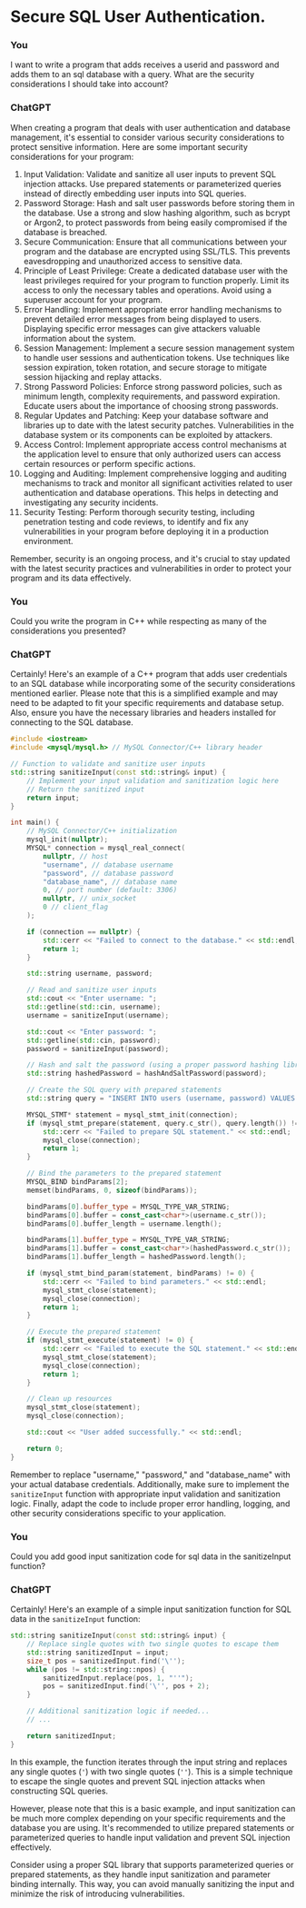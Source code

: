 # Secure SQL User Authentication.

### You
I want to write a program that adds receives a userid and password and adds them to an sql database with a query. What are the security considerations I should take into account?

### ChatGPT
When creating a program that deals with user authentication and database management, it's essential to consider various security considerations to protect sensitive information. Here are some important security considerations for your program:

1. Input Validation: Validate and sanitize all user inputs to prevent SQL injection attacks. Use prepared statements or parameterized queries instead of directly embedding user inputs into SQL queries.
2. Password Storage: Hash and salt user passwords before storing them in the database. Use a strong and slow hashing algorithm, such as bcrypt or Argon2, to protect passwords from being easily compromised if the database is breached.
3. Secure Communication: Ensure that all communications between your program and the database are encrypted using SSL/TLS. This prevents eavesdropping and unauthorized access to sensitive data.
4. Principle of Least Privilege: Create a dedicated database user with the least privileges required for your program to function properly. Limit its access to only the necessary tables and operations. Avoid using a superuser account for your program.
5. Error Handling: Implement appropriate error handling mechanisms to prevent detailed error messages from being displayed to users. Displaying specific error messages can give attackers valuable information about the system.
6. Session Management: Implement a secure session management system to handle user sessions and authentication tokens. Use techniques like session expiration, token rotation, and secure storage to mitigate session hijacking and replay attacks.
7. Strong Password Policies: Enforce strong password policies, such as minimum length, complexity requirements, and password expiration. Educate users about the importance of choosing strong passwords.
8. Regular Updates and Patching: Keep your database software and libraries up to date with the latest security patches. Vulnerabilities in the database system or its components can be exploited by attackers.
9. Access Control: Implement appropriate access control mechanisms at the application level to ensure that only authorized users can access certain resources or perform specific actions.
10. Logging and Auditing: Implement comprehensive logging and auditing mechanisms to track and monitor all significant activities related to user authentication and database operations. This helps in detecting and investigating any security incidents.
11. Security Testing: Perform thorough security testing, including penetration testing and code reviews, to identify and fix any vulnerabilities in your program before deploying it in a production environment.

Remember, security is an ongoing process, and it's crucial to stay updated with the latest security practices and vulnerabilities in order to protect your program and its data effectively.

### You
Could you write the program in C++ while respecting as many of the considerations you presented?

### ChatGPT
Certainly! Here's an example of a C++ program that adds user credentials to an SQL database while incorporating some of the security considerations mentioned earlier. Please note that this is a simplified example and may need to be adapted to fit your specific requirements and database setup. Also, ensure you have the necessary libraries and headers installed for connecting to the SQL database.

```cpp
#include <iostream>
#include <mysql/mysql.h> // MySQL Connector/C++ library header

// Function to validate and sanitize user inputs
std::string sanitizeInput(const std::string& input) {
    // Implement your input validation and sanitization logic here
    // Return the sanitized input
    return input;
}

int main() {
    // MySQL Connector/C++ initialization
    mysql_init(nullptr);
    MYSQL* connection = mysql_real_connect(
        nullptr, // host
        "username", // database username
        "password", // database password
        "database_name", // database name
        0, // port number (default: 3306)
        nullptr, // unix_socket
        0 // client_flag
    );

    if (connection == nullptr) {
        std::cerr << "Failed to connect to the database." << std::endl;
        return 1;
    }

    std::string username, password;

    // Read and sanitize user inputs
    std::cout << "Enter username: ";
    std::getline(std::cin, username);
    username = sanitizeInput(username);

    std::cout << "Enter password: ";
    std::getline(std::cin, password);
    password = sanitizeInput(password);

    // Hash and salt the password (using a proper password hashing library)
    std::string hashedPassword = hashAndSaltPassword(password);

    // Create the SQL query with prepared statements
    std::string query = "INSERT INTO users (username, password) VALUES (?, ?)";

    MYSQL_STMT* statement = mysql_stmt_init(connection);
    if (mysql_stmt_prepare(statement, query.c_str(), query.length()) != 0) {
        std::cerr << "Failed to prepare SQL statement." << std::endl;
        mysql_close(connection);
        return 1;
    }

    // Bind the parameters to the prepared statement
    MYSQL_BIND bindParams[2];
    memset(bindParams, 0, sizeof(bindParams));

    bindParams[0].buffer_type = MYSQL_TYPE_VAR_STRING;
    bindParams[0].buffer = const_cast<char*>(username.c_str());
    bindParams[0].buffer_length = username.length();

    bindParams[1].buffer_type = MYSQL_TYPE_VAR_STRING;
    bindParams[1].buffer = const_cast<char*>(hashedPassword.c_str());
    bindParams[1].buffer_length = hashedPassword.length();

    if (mysql_stmt_bind_param(statement, bindParams) != 0) {
        std::cerr << "Failed to bind parameters." << std::endl;
        mysql_stmt_close(statement);
        mysql_close(connection);
        return 1;
    }

    // Execute the prepared statement
    if (mysql_stmt_execute(statement) != 0) {
        std::cerr << "Failed to execute the SQL statement." << std::endl;
        mysql_stmt_close(statement);
        mysql_close(connection);
        return 1;
    }

    // Clean up resources
    mysql_stmt_close(statement);
    mysql_close(connection);

    std::cout << "User added successfully." << std::endl;

    return 0;
}

```

Remember to replace "username," "password," and "database_name" with your actual database credentials. Additionally, make sure to implement the `sanitizeInput` function with appropriate input validation and sanitization logic. Finally, adapt the code to include proper error handling, logging, and other security considerations specific to your application.

### You
Could you add good input sanitization code for sql data in the sanitizeInput function?

### ChatGPT
Certainly! Here's an example of a simple input sanitization function for SQL data in the `sanitizeInput` function:

```cpp
std::string sanitizeInput(const std::string& input) {
    // Replace single quotes with two single quotes to escape them
    std::string sanitizedInput = input;
    size_t pos = sanitizedInput.find('\'');
    while (pos != std::string::npos) {
        sanitizedInput.replace(pos, 1, "''");
        pos = sanitizedInput.find('\'', pos + 2);
    }

    // Additional sanitization logic if needed...
    // ...

    return sanitizedInput;
}

```

In this example, the function iterates through the input string and replaces any single quotes (`'`) with two single quotes (`''`). This is a simple technique to escape the single quotes and prevent SQL injection attacks when constructing SQL queries.

However, please note that this is a basic example, and input sanitization can be much more complex depending on your specific requirements and the database you are using. It's recommended to utilize prepared statements or parameterized queries to handle input validation and prevent SQL injection effectively.

Consider using a proper SQL library that supports parameterized queries or prepared statements, as they handle input sanitization and parameter binding internally. This way, you can avoid manually sanitizing the input and minimize the risk of introducing vulnerabilities.

